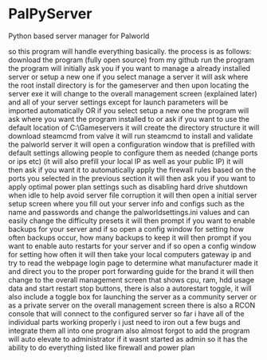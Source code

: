 # PalPyServer
Python based server manager for Palworld

so this program will handle everything basically. the process is as follows:
download the program (fully open source) from my github
run the program
the program will initially ask you if you want to manage a already installed server or setup a new one
if you select manage a server it will ask where the root install directory is for the gameserver and then upon locating the server exe it will change to the overall management screen (explained later) and all of your server settings except for launch parameters will be imported automatically
OR
if you select setup a new one the program will ask where you want the program installed to or ask if you want to use the default location of C:\Gameservers
it will create the directory structure
it will download steamcmd from valve
it will run steamcmd to install and validate the palworld server
it will open a configuration window that is prefilled with default settings allowing people to configure them as needed (change ports or ips etc) (it will also prefill your local IP as well as your public IP)
it will then ask if you want it to automatically apply the firewall rules based on the ports you selected in the previous section
it will then ask you if you want to apply optimal power plan settings such as disabling hard drive shutdown when idle to help avoid server file corruption
it will then open a initial server setup screen where you fill out your server info and configs such as the name and passwords and change the palworldsettings.ini values and can easily change the difficulty presets
it will then prompt if you want to enable backups for your server and if so open a config window for setting how often backups occur, how many backups to keep
it will then prompt if you want to enable auto restarts for your server and if so open a config window for setting how often
it will then take your local computers gateway ip and try to read the webpage login page to determine what manufacturer made it and direct you to the proper port forwarding guide for the brand
it will then change to the overall management screen that shows cpu, ram, hdd usage data and start restart stop buttons, there is also a autorestart toggle, it will also include a toggle box for launching the server as a community server or as a private server
on the overall management screen there is also a RCON console that will connect to the configured server
so far i have all of the individual parts working properly i just need to iron out a few bugs and integrate them all into one program
also almost forgot to add the program will auto elevate to administrator if it wasnt started as admin so it has the ability to do everything listed like firewall and power plan
